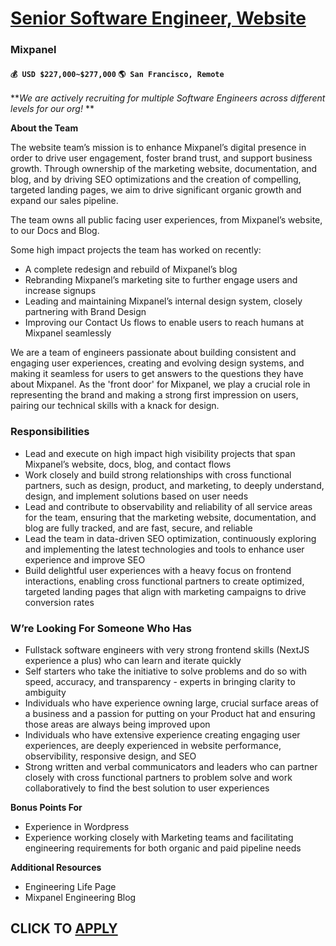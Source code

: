# [Senior Software Engineer, Website](https://www.remotewlb.com/apply/senior-software-engineer-website)  
### Mixpanel  
#### `💰 USD $227,000~$277,000` `🌎 San Francisco, Remote`  

**_We are actively recruiting for multiple Software Engineers across different levels for our org!_ **

**About the Team**

The website team’s mission is to enhance Mixpanel’s digital presence in order to drive user engagement, foster brand trust, and support business growth. Through ownership of the marketing website, documentation, and blog, and by driving SEO optimizations and the creation of compelling, targeted landing pages, we aim to drive significant organic growth and expand our sales pipeline.

The team owns all public facing user experiences, from Mixpanel’s website, to our Docs and Blog.

Some high impact projects the team has worked on recently:

  * A complete redesign and rebuild of Mixpanel’s blog
  * Rebranding Mixpanel’s marketing site to further engage users and increase signups
  * Leading and maintaining Mixpanel’s internal design system, closely partnering with Brand Design
  * Improving our Contact Us flows to enable users to reach humans at Mixpanel seamlessly

We are a team of engineers passionate about building consistent and engaging user experiences, creating and evolving design systems, and making it seamless for users to get answers to the questions they have about Mixpanel. As the 'front door' for Mixpanel, we play a crucial role in representing the brand and making a strong first impression on users, pairing our technical skills with a knack for design.

### Responsibilities

  * Lead and execute on high impact high visibility projects that span Mixpanel’s website, docs, blog, and contact flows
  * Work closely and build strong relationships with cross functional partners, such as design, product, and marketing, to deeply understand, design, and implement solutions based on user needs
  * Lead and contribute to observability and reliability of all service areas for the team, ensuring that the marketing website, documentation, and blog are fully tracked, and are fast, secure, and reliable
  * Lead the team in data-driven SEO optimization, continuously exploring and implementing the latest technologies and tools to enhance user experience and improve SEO
  * Build delightful user experiences with a heavy focus on frontend interactions, enabling cross functional partners to create optimized, targeted landing pages that align with marketing campaigns to drive conversion rates

### **W’re Looking For Someone Who Has**

  * Fullstack software engineers with very strong frontend skills (NextJS experience a plus) who can learn and iterate quickly
  * Self starters who take the initiative to solve problems and do so with speed, accuracy, and transparency - experts in bringing clarity to ambiguity
  * Individuals who have experience owning large, crucial surface areas of a business and a passion for putting on your Product hat and ensuring those areas are always being improved upon
  * Individuals who have extensive experience creating engaging user experiences, are deeply experienced in website performance, observibility, responsive design, and SEO
  * Strong written and verbal communicators and leaders who can partner closely with cross functional partners to problem solve and work collaboratively to find the best solution to user experiences

**Bonus Points For**

  * Experience in Wordpress
  * Experience working closely with Marketing teams and facilitating engineering requirements for both organic and paid pipeline needs

**Additional Resources**

  * Engineering Life Page 
  * Mixpanel Engineering Blog 

  
## CLICK TO [APPLY](https://www.remotewlb.com/apply/senior-software-engineer-website)

